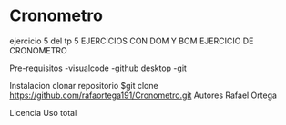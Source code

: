 # Cronometro
ejercicio 5 del tp 5 
EJERCICIOS CON DOM Y BOM
EJERCICIO DE CRONOMETRO


Pre-requisitos
-visualcode 
-github desktop
-git

Instalacion
 clonar repositorio
 $git clone https://github.com/rafaortega191/Cronometro.git
Autores
Rafael Ortega

Licencia
Uso total